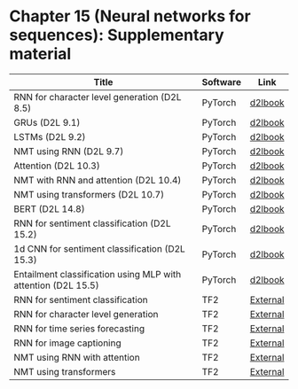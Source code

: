 # Chapter 15 (Neural networks for sequences): Supplementary material
|Title|Software|Link|
-|-|-
|RNN for character level generation (D2L 8.5)|PyTorch|[d2lbook](https://colab.research.google.com/github/probml/probml-notebooks/blob/master/notebooks-d2l/rnn_torch.ipynb)
|GRUs (D2L 9.1)|PyTorch|[d2lbook](https://colab.research.google.com/github/probml/probml-notebooks/blob/master/notebooks-d2l/gru_torch.ipynb)
|LSTMs (D2L 9.2)|PyTorch|[d2lbook](https://colab.research.google.com/github/probml/probml-notebooks/blob/master/notebooks-d2l/lstm_torch.ipynb)
|NMT using RNN (D2L 9.7)|PyTorch|[d2lbook](https://colab.research.google.com/github/probml/probml-notebooks/blob/master/notebooks-d2l/nmt_torch.ipynb)
|Attention (D2L 10.3)|PyTorch|[d2lbook](https://colab.research.google.com/github/probml/probml-notebooks/blob/master/notebooks-d2l/attention_torch.ipynb)
|NMT with RNN and attention (D2L 10.4)|PyTorch|[d2lbook](https://colab.research.google.com/github/probml/probml-notebooks/blob/master/notebooks-d2l/nmt_attention_torch.ipynb)
|NMT using transformers (D2L 10.7)|PyTorch|[d2lbook](https://colab.research.google.com/github/probml/probml-notebooks/blob/master/notebooks-d2l/transformers_torch.ipynb)
|BERT (D2L 14.8)|PyTorch|[d2lbook](https://colab.research.google.com/github/probml/probml-notebooks/blob/master/notebooks-d2l/bert_torch.ipynb)
|RNN for sentiment classification (D2L 15.2)|PyTorch|[d2lbook](https://colab.research.google.com/github/probml/probml-notebooks/blob/master/notebooks-d2l/rnn_sentiment_torch.ipynb)
|1d CNN for sentiment classification (D2L 15.3)|PyTorch|[d2lbook](https://colab.research.google.com/github/probml/probml-notebooks/blob/master/notebooks-d2l/cnn1d_sentiment_torch.ipynb)
|Entailment classification using MLP with attention (D2L 15.5)|PyTorch|[d2lbook](https://colab.research.google.com/github/probml/probml-notebooks/blob/master/notebooks-d2l/entailment_attention_mlp_torch.ipynb)
|RNN for sentiment classification|TF2|[External](https://www.tensorflow.org/tutorials/text/text_classification_rnn)
|RNN for character level generation|TF2|[External](https://www.tensorflow.org/tutorials/text/text_generation)
|RNN for time series forecasting|TF2|[External](https://www.tensorflow.org/tutorials/structured_data/time_series)
|RNN for image captioning|TF2|[External](https://www.tensorflow.org/tutorials/text/image_captioning)
|NMT using RNN with attention|TF2|[External](https://www.tensorflow.org/tutorials/text/nmt_with_attention)
|NMT using transformers|TF2|[External](https://www.tensorflow.org/tutorials/text/transformer)